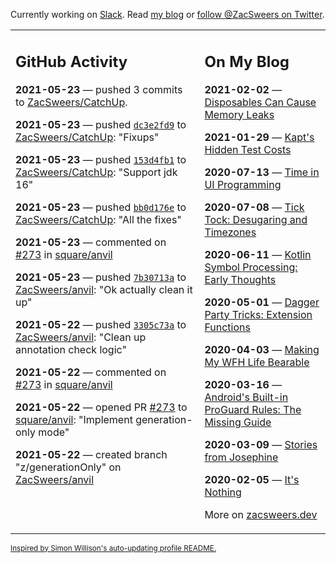Currently working on [Slack](https://slack.com/). Read [my blog](https://zacsweers.dev/) or [follow @ZacSweers on Twitter](https://twitter.com/ZacSweers).

<table><tr><td valign="top" width="60%">

## GitHub Activity
<!-- githubActivity starts -->
**2021-05-23** — pushed 3 commits to [ZacSweers/CatchUp](https://api.github.com/repos/ZacSweers/CatchUp).

**2021-05-23** — pushed [`dc3e2fd9`](https://github.com/ZacSweers/CatchUp/commit/dc3e2fd98db1d0aafa64aa0ded1618c92d8d144d) to [ZacSweers/CatchUp](https://api.github.com/repos/ZacSweers/CatchUp): "Fixups"

**2021-05-23** — pushed [`153d4fb1`](https://github.com/ZacSweers/CatchUp/commit/153d4fb15978861e82381943093f7f9e28485947) to [ZacSweers/CatchUp](https://api.github.com/repos/ZacSweers/CatchUp): "Support jdk 16"

**2021-05-23** — pushed [`bb0d176e`](https://github.com/ZacSweers/CatchUp/commit/bb0d176ed55cc49527c9720dd1f8447a1c047fb8) to [ZacSweers/CatchUp](https://api.github.com/repos/ZacSweers/CatchUp): "All the fixes"

**2021-05-23** — commented on [#273](https://github.com/square/anvil/pull/273#issuecomment-846502032) in [square/anvil](https://api.github.com/repos/square/anvil)

**2021-05-23** — pushed [`7b30713a`](https://github.com/ZacSweers/anvil/commit/7b30713a9c5723e2814f6efff1de2d95a18201ea) to [ZacSweers/anvil](https://api.github.com/repos/ZacSweers/anvil): "Ok actually clean it up"

**2021-05-22** — pushed [`3305c73a`](https://github.com/ZacSweers/anvil/commit/3305c73a3b6dae89c4556be3f6af1deaf77efc68) to [ZacSweers/anvil](https://api.github.com/repos/ZacSweers/anvil): "Clean up annotation check logic"

**2021-05-22** — commented on [#273](https://github.com/square/anvil/pull/273#issuecomment-846496385) in [square/anvil](https://api.github.com/repos/square/anvil)

**2021-05-22** — opened PR [#273](https://api.github.com/repos/square/anvil/pulls/273) to [square/anvil](https://api.github.com/repos/square/anvil): "Implement generation-only mode"

**2021-05-22** — created branch "z/generationOnly" on [ZacSweers/anvil](https://api.github.com/repos/ZacSweers/anvil)
<!-- githubActivity ends -->
</td><td valign="top" width="40%">

## On My Blog
<!-- blog starts -->
**2021-02-02** — [Disposables Can Cause Memory Leaks](https://www.zacsweers.dev/disposables-can-cause-memory-leaks/)

**2021-01-29** — [Kapt's Hidden Test Costs](https://www.zacsweers.dev/kapts-hidden-test-costs/)

**2020-07-13** — [Time in UI Programming](https://www.zacsweers.dev/time-in-ui/)

**2020-07-08** — [Tick Tock: Desugaring and Timezones](https://www.zacsweers.dev/ticktock-desugaring-timezones/)

**2020-06-11** — [Kotlin Symbol Processing: Early Thoughts](https://www.zacsweers.dev/kotlin-symbol-processor-early-thoughts/)

**2020-05-01** — [Dagger Party Tricks: Extension Functions](https://www.zacsweers.dev/dagger-party-tricks-extension-functions/)

**2020-04-03** — [Making My WFH Life Bearable](https://www.zacsweers.dev/making-wfh-life-bearable/)

**2020-03-16** — [Android's Built-in ProGuard Rules: The Missing Guide](https://www.zacsweers.dev/android-proguard-rules/)

**2020-03-09** — [Stories from Josephine](https://www.zacsweers.dev/stories-from-josephine/)

**2020-02-05** — [It's Nothing](https://www.zacsweers.dev/its-nothing/)
<!-- blog ends -->
More on [zacsweers.dev](https://zacsweers.dev/)
</td></tr></table>

<sub><a href="https://simonwillison.net/2020/Jul/10/self-updating-profile-readme/">Inspired by Simon Willison's auto-updating profile README.</a></sub>